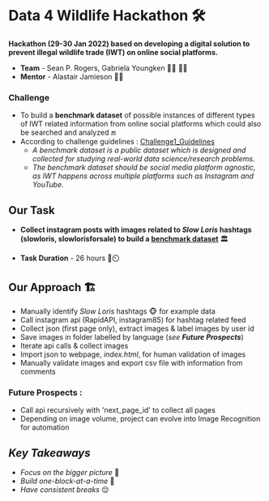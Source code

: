 # Data 4 Wildlife Hackathon 🛠️
**Hackathon (29-30 Jan 2022) based on developing a digital solution to prevent illegal wildlife trade (IWT) on online social platforms.**

* **Team** - Sean P. Rogers, Gabriela Youngken  👩‍🎓 👨‍🎓
* **Mentor** - Alastair Jamieson 👨‍🏫

### **Challenge** 
* To build a **benchmark dataset** of possible instances of different types of IWT related information from online social platforms which could also be searched and analyzed 🔚 
* According to challenge guidelines : [Challenge1_Guidelines](https://github.com/prak112/data4wildlife/files/8005154/Challenge.1.Guidance.Document.pdf)
    * _A benchmark dataset is a public dataset which is designed and collected for studying real-world data science/research problems._ 
    * _The benchmark dataset should be social media platform agnostic, as IWT happens across multiple platforms such as Instagram and YouTube._

## Our Task 
* **Collect instagram posts with images related to _Slow Loris_ hashtags (slowloris, slowlorisforsale) to build a [benchmark dataset](###Challenge)** 🏛️

* **Task Duration** - 26 hours 🏃⏲️


## Our Approach 🏗️
- Manually identify _Slow Loris_ hashtags 🐵 for example data
- Call instagram api (RapidAPI, instagram85) for hashtag related feed 
- Collect json (first page only), extract images & label images by user id
- Save images in folder labelled by language (_see **Future Prospects**_)
- Iterate api calls & collect images 
- Import json to webpage, _index.html_, for human validation of images
- Manually validate images and export csv file with information from comments

### Future Prospects :
- Call api recursively with 'next_page_id' to collect all pages
- Depending on image volume, project can evolve into Image Recognition for automation

 ## _Key Takeaways_
 * _Focus on the bigger picture_ 🌄
 * _Build one-block-at-a-time_ 🧱
 * _Have consistent breaks_ 😌

